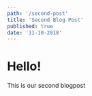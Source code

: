 ```yaml
---
path: '/second-post'
title: 'Second Blog Post'
published: true
date: '11-10-2018'
---
```


# Hello!

This is our second blogpost
